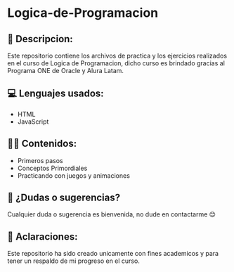 # Logica-de-Programacion

## 📝 Descripcion: 

<p> Este repositorio contiene los archivos de practica y los ejercicios realizados en el curso de Logica de Programacion, dicho curso es brindado gracias al Programa ONE de Oracle y Alura Latam. </p>


## 💻 Lenguajes usados:

- HTML
- JavaScript


## 👨‍🏫 Contenidos:

- Primeros pasos
- Conceptos Primordiales
- Practicando con juegos y animaciones


## 🤔 ¿Dudas o sugerencias?

<p> Cualquier duda o sugerencia es bienvenida, no dude en contactarme 😊 </p>


## 🧐 Aclaraciones:

<p> Este repositorio ha sido creado unicamente con fines academicos y para tener un respaldo de mi progreso en el curso. </p>
